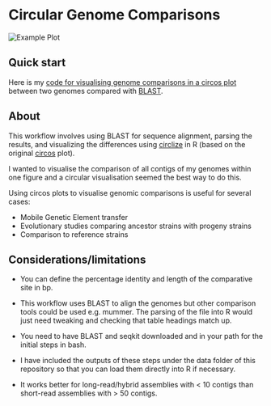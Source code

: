 # Circular Genome Comparisons

![Example Plot](figures/9A-2-7_vs_9A-1-1_no_text.png)

## Quick start

Here is my [code for visualising genome comparisons in a circos plot](https://rngoodman.github.io/circular-genome-comparisons/circular_genome_comparisons.html) between two genomes compared with [BLAST](https://blast.ncbi.nlm.nih.gov/Blast.cgi). 

## About 

This workflow involves using BLAST for sequence alignment, parsing the results, and visualizing the differences using [circlize](https://doi.org/10.1093/bioinformatics/btu393) in R (based on the original [circos](https://circos.ca/) plot).

I wanted to visualise the comparison of all contigs of my genomes within one figure and a circular visualisation seemed the best way to do this.

Using circos plots to visualise genomic comparisons is useful for several cases:

* Mobile Genetic Element transfer
* Evolutionary studies comparing ancestor strains with progeny strains
* Comparison to reference strains

## Considerations/limitations

* You can define the percentage identity and length of the comparative site in bp. 

* This workflow uses BLAST to align the genomes but other comparison tools could be used e.g. mummer. The parsing of the file into R would just need tweaking and checking that table headings match up.

* You need to have BLAST and seqkit downloaded and in your path for the initial steps in bash. 

* I have included the outputs of these steps under the data folder of this repository so that you can load them directly into R if necessary. 

* It works better for long-read/hybrid assemblies with < 10 contigs than short-read assemblies with > 50 contigs. 




